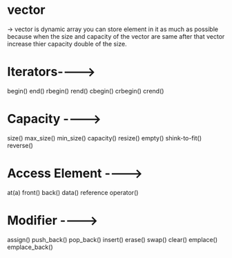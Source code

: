 # vector 
-> vector is dynamic array you can store element in it as much as possible because when the size and capacity of the vector are same after that vector increase thier capacity double of the size.

# Iterators----> 
begin()
end()
rbegin()
rend()
cbegin()
crbegin()
crend()


# Capacity ---->
size()
max_size()
min_size()
capacity()
resize()
empty()
shink-to-fit()
reverse()


# Access Element ---->
at(a)
front()
back()
data()
reference operator()


# Modifier ---->
assign()
push_back()
pop_back()
insert()
erase()
swap()
clear()
emplace()
emplace_back()
